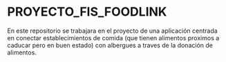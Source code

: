 # PROYECTO_FIS_FOODLINK
En este repositorio se trabajara en el proyecto de una aplicación centrada en conectar establecimientos de comida (que tienen alimentos proximos a caducar pero en buen estado) con albergues a traves de la donación de alimentos. 
